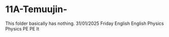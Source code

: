 # 11A-Temuujin-
This folder basically has nothing.
31/01/2025 Friday
English
English
Physics
Physics
PE
PE
It
